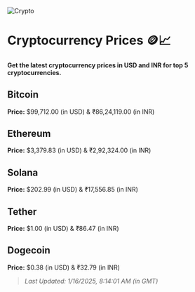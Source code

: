 
![Crypto](https://www.techguide.com.au/wp-content/uploads/2020/11/crypto3.jpeg)

# Cryptocurrency Prices 🪙📈

#### Get the latest cryptocurrency prices in USD and INR for top 5 cryptocurrencies.

## Bitcoin

**Price:** $99,712.00 (in USD) & ₹86,24,119.00 (in INR)

## Ethereum

**Price:** $3,379.83 (in USD) & ₹2,92,324.00 (in INR)

## Solana

**Price:** $202.99 (in USD) & ₹17,556.85 (in INR)

## Tether

**Price:** $1.00 (in USD) & ₹86.47 (in INR)

## Dogecoin

**Price:** $0.38 (in USD) & ₹32.79 (in INR)

> _Last Updated: 1/16/2025, 8:14:01 AM (in GMT)_
